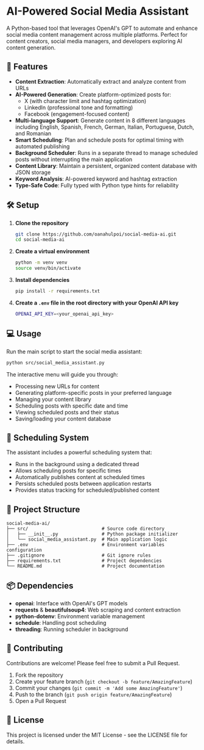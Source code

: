 # AI-Powered Social Media Assistant

A Python-based tool that leverages OpenAI's GPT to automate and enhance social media content management across multiple platforms. Perfect for content creators, social media managers, and developers exploring AI content generation.

## 🚀 Features

- **Content Extraction**: Automatically extract and analyze content from URLs
- **AI-Powered Generation**: Create platform-optimized posts for:
  - X (with character limit and hashtag optimization)
  - LinkedIn (professional tone and formatting)
  - Facebook (engagement-focused content)
- **Multi-language Support**: Generate content in 8 different languages including English, Spanish, French, German, Italian, Portuguese, Dutch, and Romanian
- **Smart Scheduling**: Plan and schedule posts for optimal timing with automated publishing
- **Background Scheduler**: Runs in a separate thread to manage scheduled posts without interrupting the main application
- **Content Library**: Maintain a persistent, organized content database with JSON storage
- **Keyword Analysis**: AI-powered keyword and hashtag extraction
- **Type-Safe Code**: Fully typed with Python type hints for reliability

## 🛠️ Setup

1. **Clone the repository**
   ```bash
   git clone https://github.com/oanahulpoi/social-media-ai.git
   cd social-media-ai
   ```

2. **Create a virtual environment**
   ```bash
   python -m venv venv
   source venv/bin/activate 
   ```

3. **Install dependencies**
   ```bash
   pip install -r requirements.txt
   ```

4. **Create a `.env` file in the root directory with your OpenAI API key**
   ```bash
   OPENAI_API_KEY=<your_openai_api_key>
   ```

## 💻 Usage

Run the main script to start the social media assistant:
```bash
python src/social_media_assistant.py
```

The interactive menu will guide you through:
- Processing new URLs for content
- Generating platform-specific posts in your preferred language
- Managing your content library
- Scheduling posts with specific date and time
- Viewing scheduled posts and their status
- Saving/loading your content database

## 📅 Scheduling System

The assistant includes a powerful scheduling system that:
- Runs in the background using a dedicated thread
- Allows scheduling posts for specific times
- Automatically publishes content at scheduled times
- Persists scheduled posts between application restarts
- Provides status tracking for scheduled/published content

## 📂 Project Structure

```
social-media-ai/
├── src/                           # Source code directory
│   ├── __init__.py                # Python package initializer
│   └── social_media_assistant.py  # Main application logic
├── .env                           # Environment variables configuration
├── .gitignore                     # Git ignore rules
├── requirements.txt               # Project dependencies
└── README.md                      # Project documentation
```

## 📦 Dependencies

- **openai**: Interface with OpenAI's GPT models
- **requests** & **beautifulsoup4**: Web scraping and content extraction
- **python-dotenv**: Environment variable management
- **schedule**: Handling post scheduling
- **threading**: Running scheduler in background

## 🤝 Contributing

Contributions are welcome! Please feel free to submit a Pull Request.

1. Fork the repository
2. Create your feature branch (`git checkout -b feature/AmazingFeature`)
3. Commit your changes (`git commit -m 'Add some AmazingFeature'`)
4. Push to the branch (`git push origin feature/AmazingFeature`)
5. Open a Pull Request

## 📝 License

This project is licensed under the MIT License - see the LICENSE file for details.